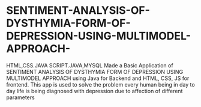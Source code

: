 # SENTIMENT-ANALYSIS-OF-DYSTHYMIA-FORM-OF-DEPRESSION-USING-MULTIMODEL-APPROACH-
HTML,CSS.JAVA SCRIPT.JAVA,MYSQL  Made a Basic Application of SENTIMENT ANALYSIS OF DYSTHYMIA FORM OF DEPRESSION USING MULTIMODEL APPROACH using Java for Backend and HTML, CSS, JS for frontend. This app is used to solve the problem every human being in day to day life is being diagnosed with depression due to affection of different parameters
